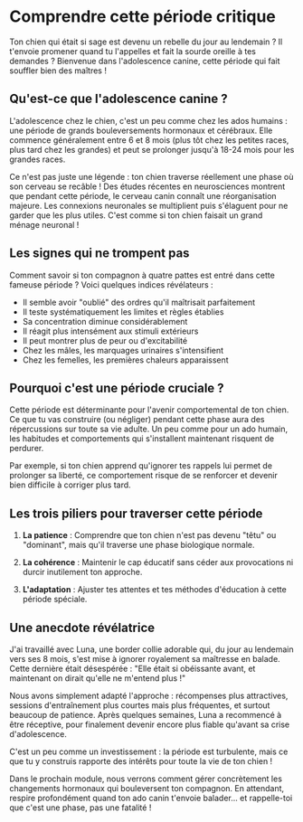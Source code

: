 # Comprendre cette période critique

Ton chien qui était si sage est devenu un rebelle du jour au lendemain ? Il t'envoie promener quand tu l'appelles et fait la sourde oreille à tes demandes ? Bienvenue dans l'adolescence canine, cette période qui fait souffler bien des maîtres ! 

## Qu'est-ce que l'adolescence canine ?

L'adolescence chez le chien, c'est un peu comme chez les ados humains : une période de grands bouleversements hormonaux et cérébraux. Elle commence généralement entre 6 et 8 mois (plus tôt chez les petites races, plus tard chez les grandes) et peut se prolonger jusqu'à 18-24 mois pour les grandes races.

Ce n'est pas juste une légende : ton chien traverse réellement une phase où son cerveau se recâble ! Des études récentes en neurosciences montrent que pendant cette période, le cerveau canin connaît une réorganisation majeure. Les connexions neuronales se multiplient puis s'élaguent pour ne garder que les plus utiles. C'est comme si ton chien faisait un grand ménage neuronal !

## Les signes qui ne trompent pas

Comment savoir si ton compagnon à quatre pattes est entré dans cette fameuse période ? Voici quelques indices révélateurs :

- Il semble avoir "oublié" des ordres qu'il maîtrisait parfaitement
- Il teste systématiquement les limites et règles établies
- Sa concentration diminue considérablement
- Il réagit plus intensément aux stimuli extérieurs
- Il peut montrer plus de peur ou d'excitabilité
- Chez les mâles, les marquages urinaires s'intensifient
- Chez les femelles, les premières chaleurs apparaissent

## Pourquoi c'est une période cruciale ?

Cette période est déterminante pour l'avenir comportemental de ton chien. Ce que tu vas construire (ou négliger) pendant cette phase aura des répercussions sur toute sa vie adulte. Un peu comme pour un ado humain, les habitudes et comportements qui s'installent maintenant risquent de perdurer.

Par exemple, si ton chien apprend qu'ignorer tes rappels lui permet de prolonger sa liberté, ce comportement risque de se renforcer et devenir bien difficile à corriger plus tard.

## Les trois piliers pour traverser cette période

1. **La patience** : Comprendre que ton chien n'est pas devenu "têtu" ou "dominant", mais qu'il traverse une phase biologique normale.

2. **La cohérence** : Maintenir le cap éducatif sans céder aux provocations ni durcir inutilement ton approche.

3. **L'adaptation** : Ajuster tes attentes et tes méthodes d'éducation à cette période spéciale.

## Une anecdote révélatrice

J'ai travaillé avec Luna, une border collie adorable qui, du jour au lendemain vers ses 8 mois, s'est mise à ignorer royalement sa maîtresse en balade. Cette dernière était désespérée : "Elle était si obéissante avant, et maintenant on dirait qu'elle ne m'entend plus !"

Nous avons simplement adapté l'approche : récompenses plus attractives, sessions d'entraînement plus courtes mais plus fréquentes, et surtout beaucoup de patience. Après quelques semaines, Luna a recommencé à être réceptive, pour finalement devenir encore plus fiable qu'avant sa crise d'adolescence.

C'est un peu comme un investissement : la période est turbulente, mais ce que tu y construis rapporte des intérêts pour toute la vie de ton chien !

Dans le prochain module, nous verrons comment gérer concrètement les changements hormonaux qui bouleversent ton compagnon. En attendant, respire profondément quand ton ado canin t'envoie balader... et rappelle-toi que c'est une phase, pas une fatalité ! 